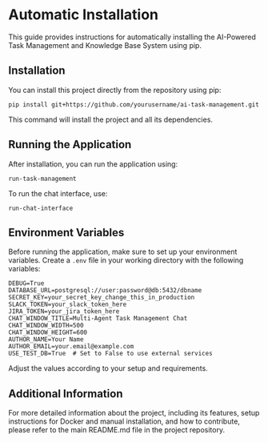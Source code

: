 # Automatic Installation

This guide provides instructions for automatically installing the AI-Powered Task Management and Knowledge Base System using pip.

## Installation

You can install this project directly from the repository using pip:

```
pip install git+https://github.com/yourusername/ai-task-management.git
```

This command will install the project and all its dependencies.

## Running the Application

After installation, you can run the application using:

```
run-task-management
```

To run the chat interface, use:

```
run-chat-interface
```

## Environment Variables

Before running the application, make sure to set up your environment variables. Create a `.env` file in your working directory with the following variables:

```
DEBUG=True
DATABASE_URL=postgresql://user:password@db:5432/dbname
SECRET_KEY=your_secret_key_change_this_in_production
SLACK_TOKEN=your_slack_token_here
JIRA_TOKEN=your_jira_token_here
CHAT_WINDOW_TITLE=Multi-Agent Task Management Chat
CHAT_WINDOW_WIDTH=500
CHAT_WINDOW_HEIGHT=600
AUTHOR_NAME=Your Name
AUTHOR_EMAIL=your.email@example.com
USE_TEST_DB=True  # Set to False to use external services
```

Adjust the values according to your setup and requirements.

## Additional Information

For more detailed information about the project, including its features, setup instructions for Docker and manual installation, and how to contribute, please refer to the main README.md file in the project repository.
